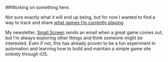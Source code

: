 ##Working on something here.

Not sure exactly what it will end up being, but for now I wanted to find a way to track and share [what games I’m currently playing](https://smallscreened.github.io/nowplaying).

My newsletter, [Small Screen](https://tinyletter.com/smallscreen) sends an email when a great game comes out, but I’m always exploring other things and think someone might be interested. Even if not, this has already proven to be a fun experiment in automation and learning how to build and maintain a simple game site entirely through iOS.